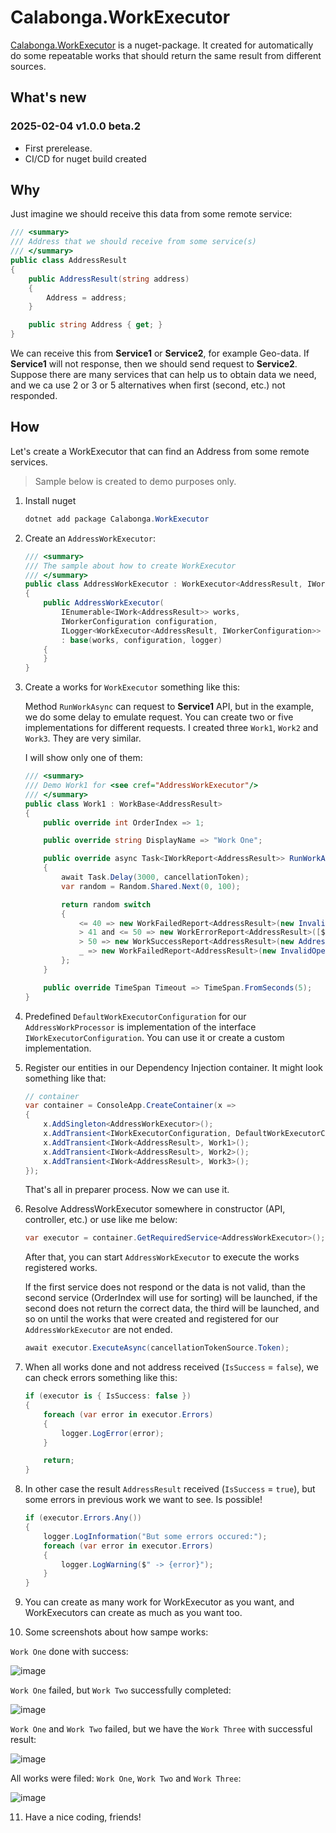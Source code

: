 # Calabonga.WorkExecutor

[Calabonga.WorkExecutor](https://www.nuget.org/packages/Calabonga.WorkExecutor/) is a nuget-package. It created for automatically do some repeatable works that should return the same result from different sources.

## What's new

### 2025-02-04 v1.0.0 beta.2 

* First prerelease.
* CI/CD for nuget build created

## Why

Just imagine we should receive this data from some remote service:

``` csharp
/// <summary>
/// Address that we should receive from some service(s)
/// </summary>
public class AddressResult
{
    public AddressResult(string address)
    {
        Address = address;
    }

    public string Address { get; }
}
```

We can receive this from **Service1** or **Service2**, for example Geo-data. If **Service1** will not response, then we should send request to **Service2**. Suppose there are many services that can help us to obtain data we need, and we ca use 2 or 3 or 5 alternatives when first (second, etc.) not responded.

## How

Let's create a WorkExecutor that can find an Address from some remote services.

> Sample below is created to demo purposes only.

1. Install nuget 
   ``` powershell
   dotnet add package Calabonga.WorkExecutor
   ``` 
2. Create an `AddressWorkExecutor`:
   ``` csharp
   /// <summary>
   /// The sample about how to create WorkExecutor
   /// </summary>
   public class AddressWorkExecutor : WorkExecutor<AddressResult, IWorkerConfiguration>
   {
       public AddressWorkExecutor(
           IEnumerable<IWork<AddressResult>> works,
           IWorkerConfiguration configuration,
           ILogger<WorkExecutor<AddressResult, IWorkerConfiguration>> logger)
           : base(works, configuration, logger)
       {
       }
   }
   ```
3. Create a works for `WorkExecutor` something like this:
   
   Method `RunWorkAsync` can request to **Service1** API, but in the example, we do some delay to emulate request. You can create two or five implementations for different requests. I created three `Work1`, `Work2` and `Work3`. They are very similar.

   I will show only one of them: 


   ``` csharp
   /// <summary>
   /// Demo Work1 for <see cref="AddressWorkExecutor"/>
   /// </summary>
   public class Work1 : WorkBase<AddressResult>
   {
       public override int OrderIndex => 1;
   
       public override string DisplayName => "Work One";
   
       public override async Task<IWorkReport<AddressResult>> RunWorkAsync(CancellationToken    cancellationToken)
       {
           await Task.Delay(3000, cancellationToken);
           var random = Random.Shared.Next(0, 100);
   
           return random switch
           {
               <= 40 => new WorkFailedReport<AddressResult>(new InvalidOperationException($"{GetType().   Name} failed with random number {random} <= 40"), this),
               > 41 and <= 50 => new WorkErrorReport<AddressResult>([$"{GetType().Name} failed with random    number 41>= {random} <= 50 "], this),
               > 50 => new WorkSuccessReport<AddressResult>(new AddressResult($"{GetType().Name}    successfully completed."), this),
               _ => new WorkFailedReport<AddressResult>(new InvalidOperationException($"{GetType().Name}    failed with random out of range."), this)
           };
       }
   
       public override TimeSpan Timeout => TimeSpan.FromSeconds(5);
   }
   ```

4. Predefined `DefaultWorkExecutorConfiguration` for our `AddressWorkProcessor` is implementation of the interface `IWorkExecutorConfiguration`. You can use it or create a custom implementation.
5. Register our entities in our Dependency Injection container. It might look something like that:
   ``` csharp
   // container
   var container = ConsoleApp.CreateContainer(x =>
   {
       x.AddSingleton<AddressWorkExecutor>();
       x.AddTransient<IWorkExecutorConfiguration, DefaultWorkExecutorConfiguration>();
       x.AddTransient<IWork<AddressResult>, Work1>();
       x.AddTransient<IWork<AddressResult>, Work2>();
       x.AddTransient<IWork<AddressResult>, Work3>();
   });
   ```
   That's all in preparer process. Now we can use it.
6. Resolve AddressWorkExecutor somewhere in constructor (API, controller, etc.) or use like me below:
   ``` csharp
   var executor = container.GetRequiredService<AddressWorkExecutor>();
   ```
   
   After that, you can start `AddressWorkExecutor` to execute the works registered works.
   
   If the first service does not respond or the data is not valid, than the second service (OrderIndex will use for sorting) will be launched, if the second does not return the correct data, the third will be launched, and so on until the works that were created and registered for our `AddressWorkExecutor` are not ended.
   
   ``` csharp
   await executor.ExecuteAsync(cancellationTokenSource.Token);
   ```

7. When all works done and not address received (`IsSuccess` = `false`), we can check errors something like this:
    ``` csharp
    if (executor is { IsSuccess: false })
    {
        foreach (var error in executor.Errors)
        {
            logger.LogError(error);
        }

        return;
    }
    ```

8. In other case the result `AddressResult` received (`IsSuccess` = `true`), but some errors in previous work we want to see. Is possible! 
    ``` csharp
    if (executor.Errors.Any())
    {
        logger.LogInformation("But some errors occured:");
        foreach (var error in executor.Errors)
        {
            logger.LogWarning($" -> {error}");
        }
    }
    ```

   
9. You can create as many work for WorkExecutor as you want, and WorkExecutors can create as much as you want too.
10. Some screenshots about how sampe works:

`Work One`  done with success:

![image](https://github.com/user-attachments/assets/67cf166a-04de-4a65-9425-cdb33caacba8)

`Work One` failed, but `Work Two` successfully completed:

![image](https://github.com/user-attachments/assets/4162ad10-bdca-4177-af27-46d0a4c2c05d)

`Work One` and `Work Two` failed, but we have the `Work Three` with successful result:

![image](https://github.com/user-attachments/assets/b1c719f7-df26-4b7e-91ae-0d83716409a7)

All works were filed: `Work One`, `Work Two` and `Work Three`:

![image](https://github.com/user-attachments/assets/558a3517-a045-45f2-a930-c044af2c5cc2)




11. Have a nice coding, friends!
